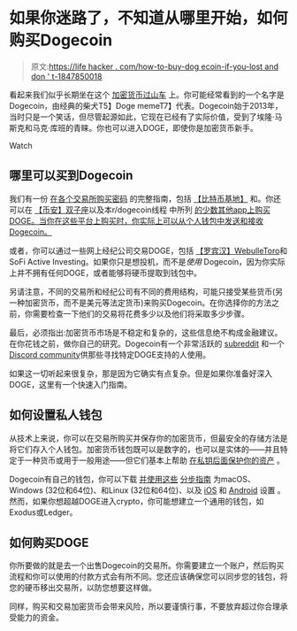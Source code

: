 # 如果你迷路了，不知道从哪里开始，如何购买Dogecoin

> 原文:[https://life hacker . com/how-to-buy-dog ecoin-if-you-lost and don ' t-1847850018](https://lifehacker.com/how-to-buy-dogecoin-if-youre-lost-and-dont-know-where-t-1847850018)

看起来我们似乎长期坐在这个 [加密货币过山车](https://lifehacker.com/how-to-create-your-own-cryptocurrency-1825337462) 上。你可能经常看到的一个名字是Dogecoin，由经典的柴犬T5】Doge memeT7】代表。Dogecoin始于2013年，当时只是一个笑话，但尽管起源如此，它现在已经有了实际价值，受到了埃隆·马斯克和马克·库班的青睐。你也可以进入DOGE，即使你是加密货币新手。 

Watch

## 哪里可以买到Dogecoin

我们有一份 [在各个交易所购买密码](https://lifehacker.com/how-to-buy-cryptocurrency-1821935329) 的完整指南，包括 [【比特币基地】](https://www.coinbase.com/price/dogecoin) 和。你还可以在 [【币安】](https://www.binance.com/en/buy-Dogecoin-Doge)[双子座](https://www.gemini.com/prices/dogecoin)以及本r/dogecoin线程 中所列 [的少数其他app上购买DOGE。当你在这些平台上购买时，你实际上可以从个人钱包中发送和接收Dogecoin。](https://www.reddit.com/r/dogecoin/comments/l7ok46/how_to_purchase_dogecoin_in_2021/) 

或者，你可以通过一些网上经纪公司交易DOGE，包括 [【罗宾汉】](https://robinhood.com/crypto/DOGE)[Webull](https://www.webull.com/quote/ccc-dogeusd)[eToro](https://www.etoro.com/markets/doge)和SoFi Active Investing。如果你只是想投机，而不是*使用* Dogecoin，因为你实际上并不拥有任何DOGE，或者能够将硬币提取到钱包中。

另请注意，不同的交易所和经纪公司有不同的费用结构，可能只接受某些货币(另一种加密货币，而不是美元等法定货币)来购买Dogecoin。在你选择你的方法之前，你需要检查一下他们的交易将花费多少以及他们将采取多少步骤。

最后，必须指出:加密货币市场是不稳定和复杂的，这些信息绝不构成金融建议。在你花钱之前，做你自己的研究。Dogecoin有一个非常活跃的 [subreddit](https://www.reddit.com/r/dogecoin) 和一个[Discord community](https://discord.com/invite/dogecoin)供那些寻找特定DOGE支持的人使用。

如果这一切听起来很复杂，那是因为它确实有点复杂。但是如果你准备好深入DOGE，这里有一个快速入门指南。

## 如何设置私人钱包

从技术上来说，你可以在交易所购买并保存你的加密货币，但最安全的存储方法是将它们存入个人钱包。加密货币钱包既可以是数字的，也可以是实体的——并且特定于一种货币或用于一般用途——但它们基本上帮助 [在私钥后面保护你的资产](https://simplecryptoguide.com/how-to-keep-your-cryptocurrency-secure/) 。

Dogecoin有自己的钱包，你可以下载 [并使用这些](https://dogecoin.com/#wallets) [分步指南](https://dogecoin.com/guide.html) 为macOS、Windows (32位和64位)、和Linux (32位和64位)、以及 [iOS](https://apps.apple.com/us/app/dogecoin-wallet-by-freewallet/id1137261612) 和 [Android](https://play.google.com/store/apps/details?id=de.langerhans.wallet) 设置 。然而，如果你想超越DOGE进入crypto，你可能想建立一个通用的钱包，如Exodus或Ledger。

## 如何购买DOGE

你所要做的就是去一个出售Dogecoin的交易所。你需要建立一个账户，然后购买流程和你可以使用的付款方式会有所不同。您还应该确保您可以同步您的钱包，将您的硬币移出交易所，以防您想要这样做。

同样，购买和交易加密货币会带来风险，所以要谨慎行事，不要放弃超过你合理承受能力的资金。